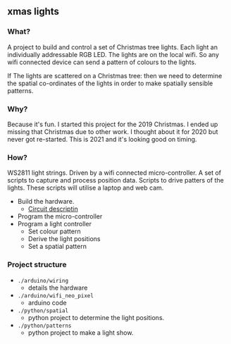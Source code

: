 ## xmas lights

### What?

A project to build and control a set of Christmas tree lights.
Each light an individually addressable RGB LED. The lights are 
on the local wifi. So any wifi connected device can send a 
pattern of colours to the lights. 

If The lights are scattered on a Christmas tree: then we need 
to determine the spatial co-ordinates of the lights in order 
to make spatially sensible patterns.

### Why?
Because it's fun. I started this project for the 2019 Christmas. 
I ended up missing that Christmas due to other work. I thought 
about it for 2020 but never got re-started. This is 2021 and 
it's looking good on timing.

### How?

WS2811 light strings. Driven by a wifi connected 
micro-controller. A set of scripts to capture and process 
position data. Scripts to drive patters of the lights. These 
scripts will utilise a laptop and web cam.

* Build the hardware.
  *   [Circuit descriptin](./arduino/wiring/README.md)
* Program the micro-controller
* Program a light controller
  * Set colour pattern
  * Derive the light positions
  * Set a spatial pattern

### Project structure

* `./arduino/wiring`
  * details the hardware
* `./arduino/wifi_neo_pixel`
  * arduino code
* `./python/spatial`
  * python project to determine the light positions.
* `./python/patterns`
  * python project to make a light show.